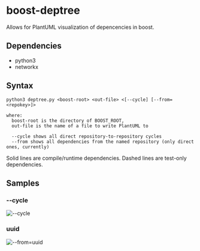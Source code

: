 # boost-deptree

Allows for PlantUML visualization of depencencies in boost.

## Dependencies

- python3
- networkx

## Syntax

    python3 deptree.py <boost-root> <out-file> <[--cycle] [--from=<repokey>]>

    where:
      boost-root is the directory of BOOST_ROOT,
      out-file is the name of a file to write PlantUML to

      --cycle shows all direct repository-to-repository cycles
      --from shows all dependencies from the named repository (only direct ones, currently)

Solid lines are compile/runtime dependencies.
Dashed lines are test-only dependencies.

## Samples

### --cycle

![--cycle](http://www.plantuml.com/plantuml/proxy?src=https://raw.githubusercontent.com/jeking3/boost-deptree/master/samples/cycles.puml)

### uuid

![--from=uuid](http://www.plantuml.com/plantuml/proxy?src=https://raw.githubusercontent.com/jeking3/boost-deptree/master/samples/uuid.puml)
